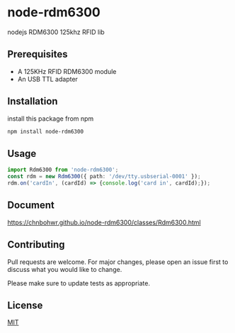 # node-rdm6300
nodejs RDM6300 125khz RFID lib

## Prerequisites
 * A 125KHz RFID RDM6300 module
 * An USB TTL adapter

## Installation

install this package from npm

```bash
npm install node-rdm6300
```

## Usage

```ts
import Rdm6300 from 'node-rdm6300';
const rdm = new Rdm6300({ path: '/dev/tty.usbserial-0001' });
rdm.on('cardIn', (cardId) => {console.log('card in', cardId);});
```

## Document
https://chnbohwr.github.io/node-rdm6300/classes/Rdm6300.html

## Contributing
Pull requests are welcome. For major changes, please open an issue first to discuss what you would like to change.

Please make sure to update tests as appropriate.

## License
[MIT](https://choosealicense.com/licenses/mit/)